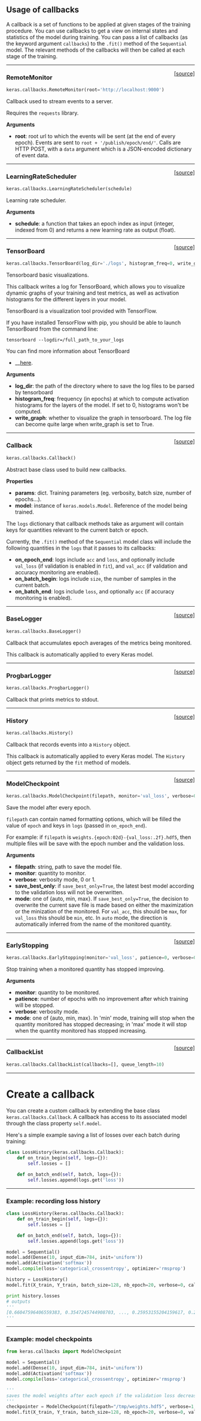 ## Usage of callbacks

A callback is a set of functions to be applied at given stages of the training procedure. You can use callbacks to get a view on internal states and statistics of the model during training. You can pass a list of callbacks (as the keyword argument `callbacks`) to the `.fit()` method of the `Sequential` model. The relevant methods of the callbacks will then be called at each stage of the training. 

---

<span style="float:right;">[[source]](https://github.com/fchollet/keras/blob/master/keras/callbacks.py#L359)</span>
### RemoteMonitor

```python
keras.callbacks.RemoteMonitor(root='http://localhost:9000')
```

Callback used to stream events to a server.

Requires the `requests` library.

__Arguments__

- __root__: root url to which the events will be sent (at the end
	of every epoch). Events are sent to
	`root + '/publish/epoch/end/'`. Calls are HTTP POST,
	with a `data` argument which is a JSON-encoded dictionary
	of event data.

----

<span style="float:right;">[[source]](https://github.com/fchollet/keras/blob/master/keras/callbacks.py#L389)</span>
### LearningRateScheduler

```python
keras.callbacks.LearningRateScheduler(schedule)
```

Learning rate scheduler.

__Arguments__

- __schedule__: a function that takes an epoch index as input
	(integer, indexed from 0) and returns a new
	learning rate as output (float).

----

<span style="float:right;">[[source]](https://github.com/fchollet/keras/blob/master/keras/callbacks.py#L409)</span>
### TensorBoard

```python
keras.callbacks.TensorBoard(log_dir='./logs', histogram_freq=0, write_graph=True)
```

 Tensorboard basic visualizations.

This callback writes a log for TensorBoard, which allows
you to visualize dynamic graphs of your training and test
metrics, as well as activation histograms for the different
layers in your model.

TensorBoard is a visualization tool provided with TensorFlow.

If you have installed TensorFlow with pip, you should be able
to launch TensorBoard from the command line:
```
tensorboard --logdir=/full_path_to_your_logs
```
You can find more information about TensorBoard
- __[here](https__://www.tensorflow.org/versions/master/how_tos/summaries_and_tensorboard/index.html).

__Arguments__

- __log_dir__: the path of the directory where to save the log
	files to be parsed by tensorboard
- __histogram_freq__: frequency (in epochs) at which to compute activation
	histograms for the layers of the model. If set to 0,
	histograms won't be computed.
- __write_graph__: whether to visualize the graph in tensorboard. The log file can
	become quite large when write_graph is set to True.

----

<span style="float:right;">[[source]](https://github.com/fchollet/keras/blob/master/keras/callbacks.py#L77)</span>
### Callback

```python
keras.callbacks.Callback()
```

Abstract base class used to build new callbacks.

__Properties__

- __params__: dict. Training parameters
	(eg. verbosity, batch size, number of epochs...).
- __model__: instance of `keras.models.Model`.
	Reference of the model being trained.

The `logs` dictionary that callback methods
take as argument will contain keys for quantities relevant to
the current batch or epoch.

Currently, the `.fit()` method of the `Sequential` model class
will include the following quantities in the `logs` that
it passes to its callbacks:

- __on_epoch_end__: logs include `acc` and `loss`, and
	optionally include `val_loss`
	(if validation is enabled in `fit`), and `val_acc`
	(if validation and accuracy monitoring are enabled).
- __on_batch_begin__: logs include `size`,
	the number of samples in the current batch.
- __on_batch_end__: logs include `loss`, and optionally `acc`
	(if accuracy monitoring is enabled).

----

<span style="float:right;">[[source]](https://github.com/fchollet/keras/blob/master/keras/callbacks.py#L131)</span>
### BaseLogger

```python
keras.callbacks.BaseLogger()
```

Callback that accumulates epoch averages of
the metrics being monitored.

This callback is automatically applied to
every Keras model.

----

<span style="float:right;">[[source]](https://github.com/fchollet/keras/blob/master/keras/callbacks.py#L159)</span>
### ProgbarLogger

```python
keras.callbacks.ProgbarLogger()
```

Callback that prints metrics to stdout.

----

<span style="float:right;">[[source]](https://github.com/fchollet/keras/blob/master/keras/callbacks.py#L198)</span>
### History

```python
keras.callbacks.History()
```

Callback that records events
into a `History` object.

This callback is automatically applied to
every Keras model. The `History` object
gets returned by the `fit` method of models.

----

<span style="float:right;">[[source]](https://github.com/fchollet/keras/blob/master/keras/callbacks.py#L218)</span>
### ModelCheckpoint

```python
keras.callbacks.ModelCheckpoint(filepath, monitor='val_loss', verbose=0, save_best_only=False, mode='auto')
```

Save the model after every epoch.

`filepath` can contain named formatting options,
which will be filled the value of `epoch` and
keys in `logs` (passed in `on_epoch_end`).

For example: if `filepath` is `weights.{epoch:02d}-{val_loss:.2f}.hdf5`,
then multiple files will be save with the epoch number and
the validation loss.

__Arguments__

- __filepath__: string, path to save the model file.
- __monitor__: quantity to monitor.
- __verbose__: verbosity mode, 0 or 1.
- __save_best_only__: if `save_best_only=True`,
	the latest best model according to
	the validation loss will not be overwritten.
- __mode__: one of {auto, min, max}.
	If `save_best_only=True`, the decision
	to overwrite the current save file is made
	based on either the maximization or the
	minization of the monitored. For `val_acc`,
	this should be `max`, for `val_loss` this should
	be `min`, etc. In `auto` mode, the direction is
	automatically inferred from the name of the monitored quantity.


----

<span style="float:right;">[[source]](https://github.com/fchollet/keras/blob/master/keras/callbacks.py#L301)</span>
### EarlyStopping

```python
keras.callbacks.EarlyStopping(monitor='val_loss', patience=0, verbose=0, mode='auto')
```

Stop training when a monitored quantity has stopped improving.

__Arguments__

- __monitor__: quantity to be monitored.
- __patience__: number of epochs with no improvement
	after which training will be stopped.
- __verbose__: verbosity mode.
- __mode__: one of {auto, min, max}. In 'min' mode,
	training will stop when the quantity
	monitored has stopped decreasing; in 'max'
	mode it will stop when the quantity
	monitored has stopped increasing.

----

<span style="float:right;">[[source]](https://github.com/fchollet/keras/blob/master/keras/callbacks.py#L14)</span>
### CallbackList

```python
keras.callbacks.CallbackList(callbacks=[], queue_length=10)
```


---


# Create a callback

You can create a custom callback by extending the base class `keras.callbacks.Callback`. A callback has access to its associated model through the class property `self.model`.

Here's a simple example saving a list of losses over each batch during training:
```python
class LossHistory(keras.callbacks.Callback):
    def on_train_begin(self, logs={}):
        self.losses = []

    def on_batch_end(self, batch, logs={}):
        self.losses.append(logs.get('loss'))
```

---

### Example: recording loss history

```python
class LossHistory(keras.callbacks.Callback):
    def on_train_begin(self, logs={}):
        self.losses = []

    def on_batch_end(self, batch, logs={}):
        self.losses.append(logs.get('loss'))

model = Sequential()
model.add(Dense(10, input_dim=784, init='uniform'))
model.add(Activation('softmax'))
model.compile(loss='categorical_crossentropy', optimizer='rmsprop')

history = LossHistory()
model.fit(X_train, Y_train, batch_size=128, nb_epoch=20, verbose=0, callbacks=[history])

print history.losses
# outputs
'''
[0.66047596406559383, 0.3547245744908703, ..., 0.25953155204159617, 0.25901699725311789]
'''
```

---

### Example: model checkpoints

```python
from keras.callbacks import ModelCheckpoint

model = Sequential()
model.add(Dense(10, input_dim=784, init='uniform'))
model.add(Activation('softmax'))
model.compile(loss='categorical_crossentropy', optimizer='rmsprop')

'''
saves the model weights after each epoch if the validation loss decreased
'''
checkpointer = ModelCheckpoint(filepath="/tmp/weights.hdf5", verbose=1, save_best_only=True)
model.fit(X_train, Y_train, batch_size=128, nb_epoch=20, verbose=0, validation_data=(X_test, Y_test), callbacks=[checkpointer])

```


